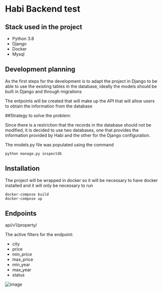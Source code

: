# Habi Backend test
## Stack used in the project
- Python 3.8
- Django
- Docker
- Mysql

## Development planning

As the first steps for the development is to adapt the project in Django to be able to use the existing tables in the database, ideally the models should be built in Django and through migrations

The entpoints will be created that will make up the API that will allow users to obtain the information from the database


##Strategy to solve the problem:

Since there is a restriction that the records in the database should not be modified, it is decided to use two databases, one that provides the information provided by Habi and the other for the Django configuration.

The models.py file was populated using the command 

```
python manage.py inspectdb
```

## Installation

The project will be wrapped in docker so it will be necessary to have docker installed and it will only be necessary to run

```
docker-compose build
docker-compose up
```

## Endpoints

api/v1/property/

The active filters for the endpoint: 
- city
- price
- min_price
- max_price
- min_year
- max_year
- status

![image](https://user-images.githubusercontent.com/34664404/128111141-969f44dc-e493-420e-aafc-81ea91801515.png)

